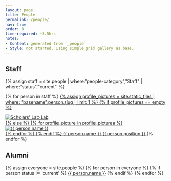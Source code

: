 ```yaml
---
layout: page
title: People
permalink: /people/
nav: true
order: 8
time-required: ~3.5hrs
notes:
- Content: generated from `_people`
- Style: not started. Using simple grid gallery as base.
---
```


<h2>Staff</h2>
{% assign staff = site.people | where:"people-category","Staff" | where:"status","current" %}
<nav class="people" role="navigation">


{% for person in staff %}
  <a href="{{ site.url }}/people/{{ person.slug }}">
    {% assign profile_pictures = site.static_files | where: "basename",person.slug | limit: 1 %}
    {% if profile_pictures == empty %}
        <div class="image"><img src="{{ site.baseurl }}/assets/img/people/scholarslab.png" alt="Scholars' Lab Lab"></div>
    {% else %}
        {% for profile_picture in profile_pictures %}
          <div class="image"><img src="{{ profile_picture.path }}" alt="{{ person.name }}"></div>
        {% endfor %}
    {% endif %}
  <span class="fn name">{{ person.name }}</span>
  <span class="title">{{ person.position }}</span>
  </a>
{% endfor %}
</nav>

<h2>Alumni</h2>
<nav class="people" role="navigation">
{% assign everyone = site.people %}
{% for person in everyone %}
  {% if person.status != 'current' %}
    <a href="{{ site.url }}/people/{{ person.slug }}">{{ person.name }}</a>
  {% endif %}
{% endfor %}
